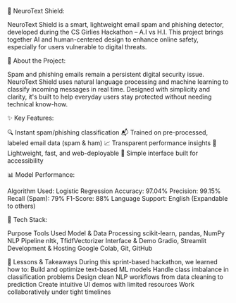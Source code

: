 🧠 NeuroText Shield:

NeuroText Shield is a smart, lightweight email spam and phishing detector, developed during the CS Girlies Hackathon – A.I vs H.I. This project brings together AI and human-centered design to enhance online safety, especially for users vulnerable to digital threats.

🚀 About the Project:

Spam and phishing emails remain a persistent digital security issue. NeuroText Shield uses natural language processing and machine learning to classify incoming messages in real time. Designed with simplicity and clarity, it's built to help everyday users stay protected without needing technical know-how.

✨ Key Features:

🔍 Instant spam/phishing classification
📬 Trained on pre-processed, labeled email data (spam & ham)
📈 Transparent performance insights
🧩 Lightweight, fast, and web-deployable
🎯 Simple interface built for accessibility

📊 Model Performance:

Algorithm Used: Logistic Regression
Accuracy: 97.04%
Precision: 99.15%
Recall (Spam): 79%
F1-Score: 88%
Language Support: English (Expandable to others)

🧰 Tech Stack:

Purpose	Tools Used
Model & Data Processing	scikit-learn, pandas, NumPy
NLP Pipeline	nltk, TfidfVectorizer
Interface & Demo	Gradio, Streamlit
Development & Hosting	Google Colab, Git, GitHub

📘 Lessons & Takeaways
During this sprint-based hackathon, we learned how to:
Build and optimize text-based ML models
Handle class imbalance in classification problems
Design clean NLP workflows from data cleaning to prediction
Create intuitive UI demos with limited resources
Work collaboratively under tight timelines

